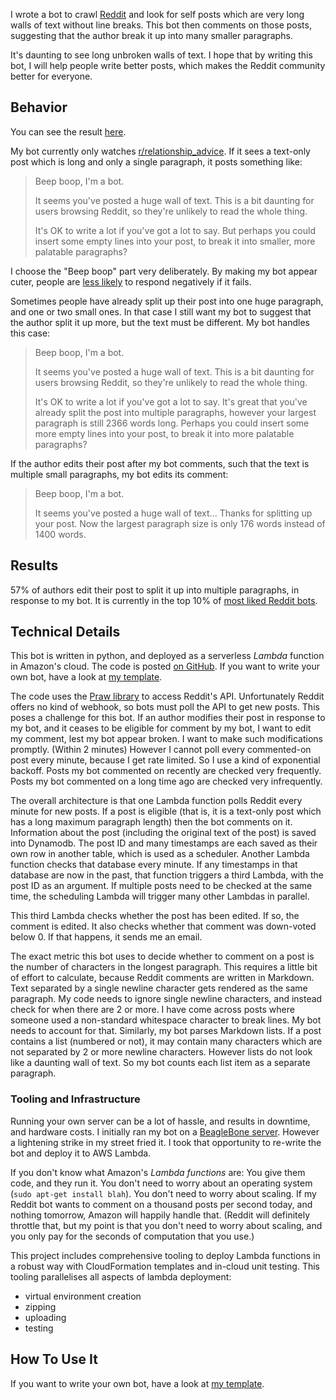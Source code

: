 
I wrote a bot to crawl [Reddit](reddit.com) and look for self posts which are very long walls of text without line breaks.
This bot then comments on those posts, suggesting that the author break it up into many smaller paragraphs.

It's daunting to see long unbroken walls of text.
I hope that by writing this bot, I will help people write better posts, which makes the Reddit community better for everyone.

## Behavior

You can see the result [here](https://www.reddit.com/user/paragraphiser_bot).

My bot currently only watches [r/relationship_advice](https://www.reddit.com/r/relationship_advice).
If it sees a text-only post which is long and only a single paragraph, it posts something like:

> <p>Beep boop, I'm a bot.</p>
>
> <p>It seems you've posted a huge wall of text. This is a bit daunting for users browsing Reddit, so they're unlikely to read the whole thing.</p>
>
> <p>It's OK to write a lot if you've got a lot to say. But perhaps you could insert some empty lines into your post, to break it into smaller, more palatable paragraphs?</p>

I choose the "Beep boop" part very deliberately.
By making my bot appear cuter, people are [less likely](https://theoatmeal.com/static/blog_google_self_driving_car.html) to respond negatively if it fails.

Sometimes people have already split up their post into one huge paragraph, and one or two small ones.
In that case I still want my bot to suggest that the author split it up more, but the text must be different.
My bot handles this case:

> Beep boop, I'm a bot.
>
> It seems you've posted a huge wall of text. This is a bit daunting for users browsing Reddit, so they're unlikely to read the whole thing.
>
> It's OK to write a lot if you've got a lot to say. It's great that you've already split the post into multiple paragraphs, however your largest paragraph is still 2366 words long. Perhaps you could insert some more empty lines into your post, to break it into more palatable paragraphs?

If the author edits their post after my bot comments, such that the text is multiple small paragraphs, my bot edits its comment:

> Beep boop, I'm a bot.
>
> It seems you've posted a huge wall of text... Thanks for splitting up your post. Now the largest paragraph size is only 176 words instead of 1400 words.



## Results

57% of authors edit their post to split it up into multiple paragraphs, in response to my bot.
It is currently in the top 10% of [most liked Reddit bots](https://botrank.pastimes.eu/?sort=rank&page=3).


## Technical Details

This bot is written in python, and deployed as a serverless *Lambda* function in Amazon's cloud.
The code is posted [on GitHub](https://github.com/mdavis-xyz/paragraphiser_bot_aws/tree/paragraphiser).
If you want to write your own bot, have a look at [my template](https://github.com/mdavis-xyz/paragraphiser_bot_aws).

The code uses the [Praw library](https://praw.readthedocs.io/en/latest/) to access Reddit's API.
Unfortunately Reddit offers no kind of webhook, so bots must poll the API to get new posts.
This poses a challenge for this bot.
If an author modifies their post in response to my bot, and it ceases to be eligible for comment by my bot, I want to edit my comment, lest my bot appear broken. I want to make such modifications promptly. (Within 2 minutes)
However I cannot poll every commented-on post every minute, because I get rate limited.
So I use a kind of exponential backoff.
Posts my bot commented on recently are checked very frequently.
Posts my bot commented on a long time ago are checked very infrequently.

The overall architecture is that one Lambda function polls Reddit every minute for new posts.
If a post is eligible (that is, it is a text-only post which has a long maximum paragraph length) then the bot comments on it.
Information about the post (including the original text of the post) is saved into Dynamodb.
The post ID and many timestamps are each saved as their own row in another table, which is used as a scheduler.
Another Lambda function checks that database every minute.
If any timestamps in that database are now in the past, that function triggers a third Lambda, with the post ID as an argument.
If multiple posts need to be checked at the same time, the scheduling Lambda will trigger many other Lambdas in parallel.

This third Lambda checks whether the post has been edited. If so, the comment is edited.
It also checks whether that comment was down-voted below 0.
If that happens, it sends me an email.

The exact metric this bot uses to decide whether to comment on a post is the number of characters in the longest paragraph.
This requires a little bit of effort to calculate, because Reddit comments are written in Markdown.
Text separated by a single newline character gets rendered as the same paragraph.
My code needs to ignore single newline characters, and instead check for when there are 2 or more.
I have come across posts where someone used a non-standard whitespace character to break lines.
My bot needs to account for that.
Similarly, my bot parses Markdown lists.
If a post contains a list (numbered or not), it may contain many characters which are not separated by 2 or more newline characters.
However lists do not look like a daunting wall of text.
So my bot counts each list item as a separate paragraph.

### Tooling and Infrastructure

Running your own server can be a lot of hassle, and results in downtime, and hardware costs.
I initially ran my bot on a [BeagleBone server](https://beagleboard.org/black/).
However a lightening strike in my street fried it.
I took that opportunity to re-write the bot and deploy it to AWS Lambda.

If you don't know what Amazon's *Lambda functions* are: You give them code, and they run it.
You don't need to worry about an operating system (`sudo apt-get install blah`).
You don't need to worry about scaling.
If my Reddit bot wants to comment on a thousand posts per second today, and nothing tomorrow, Amazon will happily handle that.
(Reddit will definitely throttle that, but my point is that you don't need to worry about scaling, and you only pay for the seconds of computation that you use.)

This project includes comprehensive tooling to deploy Lambda functions in a robust way with CloudFormation templates and in-cloud unit testing.
This tooling parallelises all aspects of lambda deployment:

 * virtual environment creation
 * zipping
 * uploading
 * testing

## How To Use It

If you want to write your own bot, have a look at [my template](https://github.com/mdavis-xyz/paragraphiser_bot_aws).
